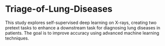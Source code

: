 # Triage-of-Lung-Diseases
This study explores self-supervised deep learning on X-rays, creating two pretext tasks to enhance a downstream task for diagnosing lung diseases in patients. The goal is to improve accuracy using advanced machine learning techniques.
